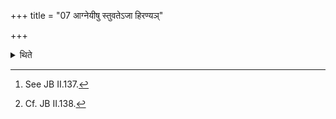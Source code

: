 +++
title = "07 आग्नेयीषु स्तुवतेऽजा हिरण्यञ्"

+++

<details><summary>थिते</summary>

7. They praise (i.e. sing the Stotras and recite the Śastras) with the verses addressed to Agni[^1]. A she-goat and gold form the sacrificial gift.[^2]   

[^1]: See JB II.137.  

[^2]: Cf. JB II.138.  
</details>
